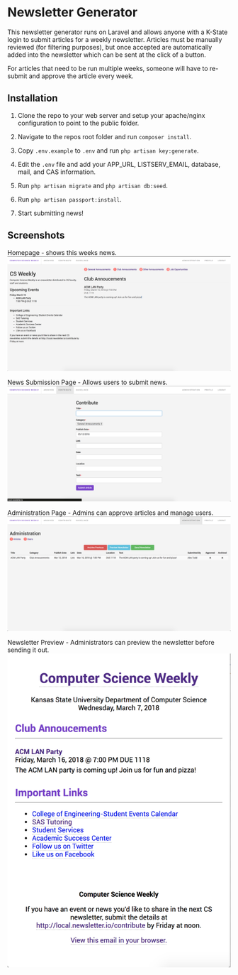 # Newsletter Generator

This newsletter generator runs on Laravel and allows anyone with a K-State login to submit articles for a weekly newsletter. Articles must be manually reviewed (for filtering purposes), but once accepted are automatically added into the newsletter which can be sent at the click of a button.

For articles that need to be run multiple weeks, someone will have to re-submit and approve the article every week.


## Installation

1. Clone the repo to your web server and setup your apache/nginx configuration to point to the public folder.

2. Navigate to the repos root folder and run `composer install`.

3. Copy `.env.example` to `.env` and run `php artisan key:generate`.

4. Edit the `.env` file and add your APP_URL, LISTSERV_EMAIL, database, mail, and CAS information.

5. Run `php artisan migrate` and `php artisan db:seed`.

6. Run `php artisan passport:install`.

6. Start submitting news!


## Screenshots
Homepage - shows this weeks news.
![alt text](screenshots/Homepage.png "Homepage")

News Submission Page - Allows users to submit news.
![alt text](screenshots/Submission.png "Submission Page")

Administration Page - Admins can approve articles and manage users.
![alt text](screenshots/Administration.png "Administration Page")

Newsletter Preview - Administrators can preview the newsletter before sending it out.
![alt text](screenshots/Newsletter.png "Newsletter Preview")
